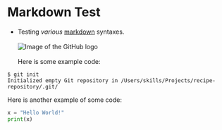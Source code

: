 # Markdown Test
- Testing *various* [markdown](https://www.markdownguide.org/) syntaxes.<br><br>
![Image of the GitHub logo](https://github.com/user-attachments/assets/9fb98c53-dde5-4c57-93fe-cc272e064500)<br><br>
Here is some example code:
```
$ git init
Initialized empty Git repository in /Users/skills/Projects/recipe-repository/.git/
```
Here is another example of some code:
``` python
x = "Hello World!"
print(x)
```

